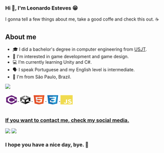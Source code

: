 ### Hi 👋, I'm Leonardo Esteves 😁

I gonna tell a few things about me, take a good coffe and check this out. ☕

## About me

- 🎓 I did a bachelor's degree in computer engineering from [USJT](https://www.usjt.br/).
- 🔭 I'm interested in game development and game design.
- 💻 I’m currently learning Unity and C#.
- 🗣 I speak Portuguese and my English level is intermediate.
- 📌 I'm from São Paulo, Brazil.

<div>
  <a href="https://github.com/leoestevves">
  <!-
  <img height="180em" src="https://github-readme-stats.vercel.app/api?username=leoestevves&show_icons=true&theme=tokyonight&include_all_commits=true&count_private=true"/>  
  <img height="180em" src="https://github-readme-stats.vercel.app/api/top-langs/?username=leoestevves&layout=compact&langs_count=6&theme=tokyonight"/>
</div>
<div style="display: inline_block"><br>  
  <img align="center" alt="Csharp" height="30" width="40" src="https://raw.githubusercontent.com/devicons/devicon/master/icons/csharp/csharp-plain.svg">
  <img align="center" alt="Unity" height="30" width="40" src="https://raw.githubusercontent.com/devicons/devicon/master/icons/unity/unity-original.svg">
  <img align="center" alt="HTML" height="30" width="40" src="https://raw.githubusercontent.com/devicons/devicon/master/icons/html5/html5-original.svg">
  <img align="center" alt="CSS" height="30" width="40" src="https://raw.githubusercontent.com/devicons/devicon/master/icons/css3/css3-original.svg">
  <img align="center" alt="Js" height="30" width="40" src="https://raw.githubusercontent.com/devicons/devicon/master/icons/javascript/javascript-plain.svg">
</div>

 <br>

  ### If you want to contact me, check my social media.

<div>  
  <a href="leogoncalves60@gmail.com"><img src="https://img.shields.io/badge/-Gmail-%23333?style=for-the-badge&logo=gmail&logoColor=white" target="_blank"></a>
  <a href="https://www.linkedin.com/in/leonardo-esteves-471a06237" target="_blank"><img src="https://img.shields.io/badge/-LinkedIn-%230077B5?style=for-the-badge&logo=linkedin&logoColor=white" target="_blank"></a> 


 ### I hope you have a nice day, bye. 👋
